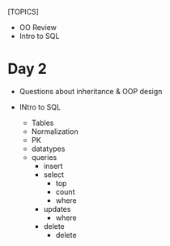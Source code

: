 [TOPICS]
- OO Review
- Intro to SQL

# Day 2

- Questions about inheritance & OOP design

- INtro to SQL
    - Tables 
    - Normalization
    - PK 
    - datatypes
    - queries
        - insert
        - select
            - top
            - count
            - where
        - updates
            - where
        - delete
            - delete
    


    